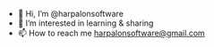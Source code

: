 - 👋 Hi, I’m @harpalonsoftware
- 👀 I’m interested in learning & sharing 
- 📫 How to reach me harpalonsoftware@gmail.com

<!---
harpalonsoftware/harpalonsoftware is a ✨ special ✨ repository because its `README.md` (this file) appears on your GitHub profile.
You can click the Preview link to take a look at your changes.
--->
